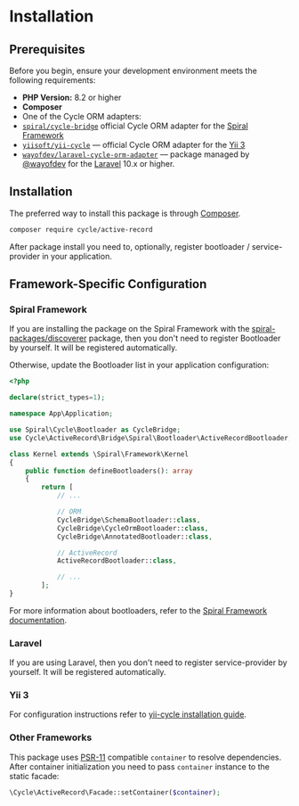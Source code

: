 # Installation

## Prerequisites

Before you begin, ensure your development environment meets the following requirements:

* **PHP Version:** 8.2 or higher
* **Composer**
* One of the Cycle ORM adapters:
* [`spiral/cycle-bridge`](https://github.com/spiral/cycle-bridge) official Cycle ORM adapter for the [Spiral Framework](https://github.com/spiral/framework)
* [`yiisoft/yii-cycle`](https://github.com/yiisoft/yii-cycle) — official Cycle ORM adapter for the [Yii 3](https://www.yiiframework.com)
* [`wayofdev/laravel-cycle-orm-adapter`](https://github.com/wayofdev/laravel-cycle-orm-adapter) — package managed by [@wayofdev](https://github.com/wayofdev) for the [Laravel](https://laravel.com) 10.x or higher.

## Installation

The preferred way to install this package is through [Composer](https://getcomposer.org/).

```bash
composer require cycle/active-record
```

After package install you need to, optionally, register bootloader / service-provider in your application.

## Framework-Specific Configuration

### Spiral Framework

If you are installing the package on the Spiral Framework with the [spiral-packages/discoverer](https://github.com/spiral-packages/discoverer) package, then you don't need to register Bootloader by yourself. It will be registered automatically.

Otherwise, update the Bootloader list in your application configuration:

```php
<?php

declare(strict_types=1);

namespace App\Application;

use Spiral\Cycle\Bootloader as CycleBridge;
use Cycle\ActiveRecord\Bridge\Spiral\Bootloader\ActiveRecordBootloader;

class Kernel extends \Spiral\Framework\Kernel
{
    public function defineBootloaders(): array
    {
        return [
            // ...

            // ORM
            CycleBridge\SchemaBootloader::class,
            CycleBridge\CycleOrmBootloader::class,
            CycleBridge\AnnotatedBootloader::class,

            // ActiveRecord
            ActiveRecordBootloader::class,

            // ...
        ];
}
```

For more information about bootloaders, refer to the [Spiral Framework documentation](https://spiral.dev/docs/framework-bootloaders/current).

### Laravel

If you are using Laravel, then you don't need to register service-provider by yourself. It will be registered automatically.

### Yii 3

For configuration instructions refer to [yii-cycle installation guide](https://github.com/yiisoft/yii-cycle/blob/master/docs/guide/en/installation.md).

### Other Frameworks

This package uses [PSR-11](https://www.php-fig.org/psr/psr-11/) compatible `container` to resolve dependencies. After container initialization you need to pass `container` instance to the static facade:

```php
\Cycle\ActiveRecord\Facade::setContainer($container);
```
